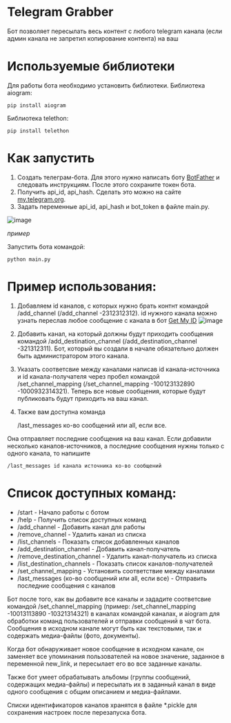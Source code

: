 # Telegram Grabber
Бот позволяет пересылать весь контент с любого telegram канала (если админ канала не запретил копирование контента) на ваш


# Используемые библиотеки

Для работы бота необходимо установить библиотеки.
Библиотека aiogram:

    pip install aiogram

Библиотека telethon:   
 
    pip install telethon

# Как запустить

1. Создать телеграм-бота. Для этого нужно написать боту [BotFather]([url](https://telegram.me/botfather)) и следовать инструкциям. После этого сохраните токен бота.
2. Получить api_id, api_hash. Сделать это можно на сайте [my.telegram.org]([url](https://my.telegram.org/auth)).
3. Задать переменные api_id, api_hash и bot_token в файле main.py.

![image](https://user-images.githubusercontent.com/91873172/236864151-bc15d37b-d1dc-4abf-bdf7-71c8268d4d3f.png)

_пример_

Запустить бота командой:

    python main.py

# Пример использования:
1. Добавляем id каналов, с которых нужно брать контнт командой /add_channel (/add_channel -2312312312). 
id нужного канала можно узнать переслав любое сообщение с канала в бот [Get My ID]([url](https://t.me/getmyid_bot))
![image](https://user-images.githubusercontent.com/91873172/236866756-06b5a78f-0b58-45f2-a238-ce6e40550b8a.png)

2. Добавить канал, на который должны будут приходить сообщения командой /add_destination_channel (/add_destination_channel -321312311). Бот, который вы создали в начале обязательно должен быть администратором этого канала.
3. Указать соответсвие между каналами написав id канала-источника и id канала-получателя через пробел командой /set_channel_mapping (/set_channel_mapping -100123132890 -1000932314321). Теперь все новые сообщения, которые будут публиковать будут приходить на ваш канал.
4. Также вам доступна команда

    /last_messages ко-во сообщений или all, если все.
    
Она отправляет последние сообщения на ваш канал. Если добавили несколько каналов-источников, а последние сообщения нужны только с одного канала, то напишите

    /last_messages id канала источника ко-во сообщений
    
# Список доступных команд:
* /start - Начало работы с ботом
* /help - Получить список доступных команд
* /add_channel - Добавить канал для работы
* /remove_channel - Удалить канал из списка
* /list_channels - Показать список добавленных каналов
* /add_destination_channel - Добавить канал-получатель
* /remove_destination_channel - Удалить канал-получатель из списка
* /list_destination_channels - Показать список каналов-получателей
* /set_channel_mapping - Установить соответствие между каналами
* /last_messages (ко-во сообщений или all, если все) - Отправить последние сообщения с каналов



Бот после того, как вы добавите все каналы и зададите соответсвие командой /set_channel_mapping (пример: /set_channel_mapping -10013113890 -10321314321) в каналах командой каналах, и aiogram для обработки команд пользователей и отправки сообщений в чат бота. Сообщения в исходном канале могут быть как текстовыми, так и содержать медиа-файлы (фото, документы).

Когда бот обнаруживает новое сообщение в исходном канале, он заменяет все упоминания пользователей на новое значение, заданное в переменной new_link, и пересылает его во все заданные каналы.

Также бот умеет обрабатывать альбомы (группы сообщений, содержащих медиа-файлы) и пересылать их в заданный канал в виде одного сообщения с общим описанием и медиа-файлами.

Списки идентификаторов каналов хранятся в файле *.pickle для сохранения настроек после перезапуска бота.

